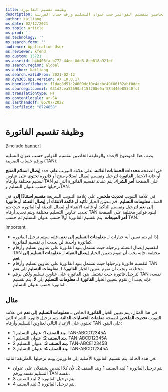 ```yaml
---
title: وظيفة تقسيم الفاتورة
description: يصف هذا الموضوع الإعداد والوظيفة الخاصين بتقسيم الفواتير حسب عنوان التسليم ورقم حساب الضريبة (TAN).
author: kailiang
ms.date: 02/12/2021
ms.topic: article
ms.prod: ''
ms.technology: ''
ms.search.form: ''
audience: Application User
ms.reviewer: kfend
ms.custom: 15721
ms.assetid: b4b406fa-b772-44ec-8dd8-8eb818a921ef
ms.search.region: Global
ms.author: kailiang
ms.search.validFrom: 2021-02-12
ms.dyn365.ops.version: AX 10.0.17
ms.openlocfilehash: f1dac8d51c24009dcf0c4acbc49f06f32abf0dec
ms.sourcegitcommit: 631d2cea52590af15f208e9af584446e85540fcf
ms.translationtype: HT
ms.contentlocale: ar-SA
ms.lasthandoff: 05/07/2022
ms.locfileid: "8724658"
---
```

# <a name="split-invoice-functionality"></a>وظيفة تقسيم الفاتورة

[!include [banner](../includes/banner.md)]

يصف هذا الموضوع الإعداد والوظيفة الخاصين بتقسيم الفواتير حسب عنوان التسليم ورقم حساب الضريبة (TAN).

في الصفحة **محددات الحسابات الدائنة**، على علامة التبويب **عام**، حدد **إيصال استلام المنتج** أو خانة الاختيار **الفاتورة** لترحيل وتقسيم إيصال استلام منتج أو فاتورة تحتوي على عناوين تسليم مختلفة وأرقام TAN على الصفحة **أمر الشراء**. يتم عندئذ تقسيم الفاتورة التي تم ترحيلها حسب عنوان التسليم وTAN.

في علامة التبويب **تحديث ملخص**، على علامة التبويب السريعة **مقسم استنادًا إلى**، في الصف **معلومات التسليم‬**، قم بتعببن الخيار **تأكيد** أو **قائمة الانتقاء** أو **إيصال التعبئة** أو **فاتورة** إلى **نعم** لترحيل وتقسيم التأكيد أو قائمة الانتقاء أو إيصال التعبئة أو الفاتورة حيث يتم تحديد عناوين التسليم مختلفة ويتم تحديد أرقام TAN لبنود فواتير مختلفة على الصفحة **أمر المبيعات**: يتم تقسيم الفاتورة أولاً حسب عنوان التسليم ثم حسب TAN.

> [!IMPORTANT]
> - إذا لم يتم تعيين أية خيارات لـ **معلومات التسليم** إلى **نعم**، فإنه سيتم ترحيل الفاتورة كفاتورة واحدة. لن يحدث أي تقسيم للفاتورة.
> - لتقسيم إيصال التعبئة وترحيله حيث تشتمل بنود الفاتورة على عناوين تسليم وأرقام TAN مختلفة، فإنه يجب أن تقوم بتعيين الخيار **إيصال التعبئة** لـ **معلومات التسليم** إلى **نعم**.
> - لتقسيم فاتورة وترحيلها حيث تشتمل بنود الفاتورة على عناوين تسليم وأرقام TAN مختلفة، ويجب أن تقوم بتعيين الخيار **الفاتورة** لـ **معلومات التسليم** إلى **نعم**.
> - لترحيل فاتورة حيث تشتمل بنود الفاتورة على عناوين تسليم ولكن برقم TAN نفسه، فإنه يجب أن تقوم بتعيين الخيار **الفاتورة** لـ **معلومات التسليم** إلى **لا**. يتم تقسيم الفاتورة حسب عنوان التسليم.

## <a name="example"></a>مثال

في هذا المثال، يتم تعيين الخيار **الفاتورة** الخاص بـ **معلومات التسليم** إلى **نعم** في علامة التبويب **تحديث الملخص** لصفحة **معلمات الحسابات الدائنة**. يتم ترحيل فاتورة الشراء التي تحتوي على الإعداد التالي لعناوين التسليم وأرقام TAN على البنود:

- **بند الصنف 1:** عنوان التسليم 1، TAN-ABCD12345A
- **بند الصنف 2:** عنوان التسليم 1، TAN-ABCD12345A
- **بند الصنف 3:** عنوان التسليم 2، TAN-ABCE12345B
- **بند الصنف 4:** عنوان التسليم 3، TAN-ABCD12345A

في هذه الحالة، يتم تقسيم الفاتورة الأصلية إلى فاتورتين ويتم ترحيلها بالطريقة التالية:

- يتم ترحيل الفاتورة 1 لبند الصنف 1 وبند الصنف 2، لأن كلا البندين يشتملان على عنوان التسليم نفسه ورقم TAN نفسه.
- يتم ترحيل الفاتورة 2 لبند الصنف 3.
- يتم ترحيل الفاتورة 3 لبند الصنف 4.

